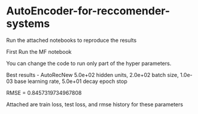 # AutoEncoder-for-reccomender-systems
Run the attached notebooks to reproduce the results

First Run the MF notebook

You can change the code to run only part of the hyper parameters.

Best results - AutoRecNew  5.0e+02 hidden units, 2.0e+02 batch size, 1.0e-03 base learning rate, 5.0e+01 decay epoch stop

RMSE = 0.8457319734967808

Attached are train loss, test loss, and rmse history for these parameters
